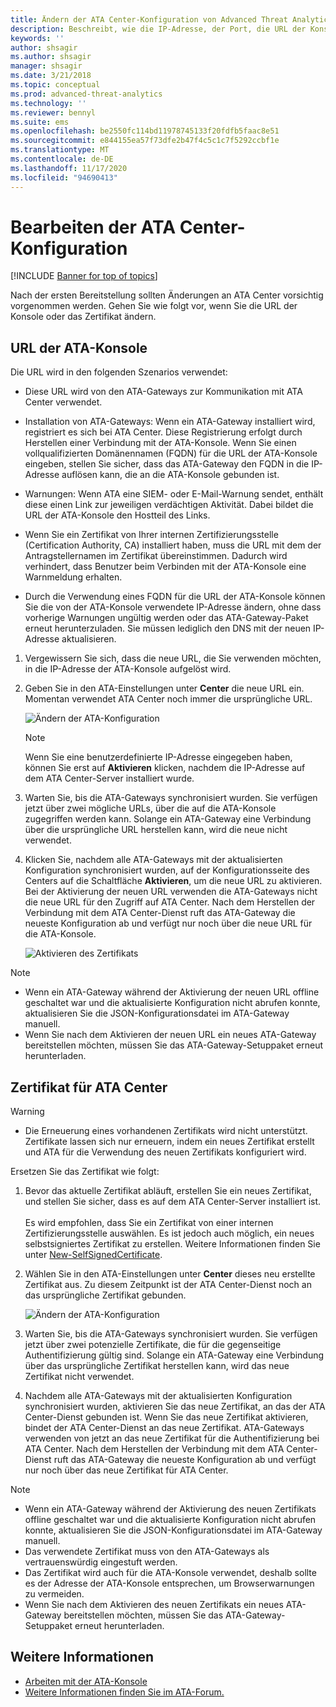 ```yaml
---
title: Ändern der ATA Center-Konfiguration von Advanced Threat Analytics
description: Beschreibt, wie die IP-Adresse, der Port, die URL der Konsole oder das Zertifikat für ATA Center geändert werden.
keywords: ''
author: shsagir
ms.author: shsagir
manager: shsagir
ms.date: 3/21/2018
ms.topic: conceptual
ms.prod: advanced-threat-analytics
ms.technology: ''
ms.reviewer: bennyl
ms.suite: ems
ms.openlocfilehash: be2550fc114bd11978745133f20fdfb5faac8e51
ms.sourcegitcommit: e844155ea57f73dfe2b47f4c5c1c7f5292ccbf1e
ms.translationtype: MT
ms.contentlocale: de-DE
ms.lasthandoff: 11/17/2020
ms.locfileid: "94690413"
---
```

# <a name="modifying-the-ata-center-configuration"></a>Bearbeiten der ATA Center-Konfiguration



[!INCLUDE [Banner for top of topics](includes/banner.md)]

Nach der ersten Bereitstellung sollten Änderungen an ATA Center vorsichtig vorgenommen werden. Gehen Sie wie folgt vor, wenn Sie die URL der Konsole oder das Zertifikat ändern.

## <a name="the-ata-console-url"></a>URL der ATA-Konsole

Die URL wird in den folgenden Szenarios verwendet:

- Diese URL wird von den ATA-Gateways zur Kommunikation mit ATA Center verwendet.

- Installation von ATA-Gateways: Wenn ein ATA-Gateway installiert wird, registriert es sich bei ATA Center. Diese Registrierung erfolgt durch Herstellen einer Verbindung mit der ATA-Konsole. Wenn Sie einen vollqualifizierten Domänennamen (FQDN) für die URL der ATA-Konsole eingeben, stellen Sie sicher, dass das ATA-Gateway den FQDN in die IP-Adresse auflösen kann, die an die ATA-Konsole gebunden ist.

- Warnungen: Wenn ATA eine SIEM- oder E-Mail-Warnung sendet, enthält diese einen Link zur jeweiligen verdächtigen Aktivität. Dabei bildet die URL der ATA-Konsole den Hostteil des Links.

- Wenn Sie ein Zertifikat von Ihrer internen Zertifizierungsstelle (Certification Authority, CA) installiert haben, muss die URL mit dem der Antragstellernamen im Zertifikat übereinstimmen. Dadurch wird verhindert, dass Benutzer beim Verbinden mit der ATA-Konsole eine Warnmeldung erhalten.

- Durch die Verwendung eines FQDN für die URL der ATA-Konsole können Sie die von der ATA-Konsole verwendete IP-Adresse ändern, ohne dass vorherige Warnungen ungültig werden oder das ATA-Gateway-Paket erneut herunterzuladen. Sie müssen lediglich den DNS mit der neuen IP-Adresse aktualisieren.

1. Vergewissern Sie sich, dass die neue URL, die Sie verwenden möchten, in die IP-Adresse der ATA-Konsole aufgelöst wird.

1. Geben Sie in den ATA-Einstellungen unter **Center** die neue URL ein. Momentan verwendet ATA Center noch immer die ursprüngliche URL. 

    ![Ändern der ATA-Konfiguration](media/change-center-config.png)

   > [!NOTE]
   > Wenn Sie eine benutzerdefinierte IP-Adresse eingegeben haben, können Sie erst auf **Aktivieren** klicken, nachdem die IP-Adresse auf dem ATA Center-Server installiert wurde.
    
1. Warten Sie, bis die ATA-Gateways synchronisiert wurden. Sie verfügen jetzt über zwei mögliche URLs, über die auf die ATA-Konsole zugegriffen werden kann. Solange ein ATA-Gateway eine Verbindung über die ursprüngliche URL herstellen kann, wird die neue nicht verwendet.

1. Klicken Sie, nachdem alle ATA-Gateways mit der aktualisierten Konfiguration synchronisiert wurden, auf der Konfigurationsseite des Centers auf die Schaltfläche **Aktivieren**, um die neue URL zu aktivieren. Bei der Aktivierung der neuen URL verwenden die ATA-Gateways nicht die neue URL für den Zugriff auf ATA Center. Nach dem Herstellen der Verbindung mit dem ATA Center-Dienst ruft das ATA-Gateway die neueste Konfiguration ab und verfügt nur noch über die neue URL für die ATA-Konsole. 

    ![Aktivieren des Zertifikats](media/center-activation.png)

> [!NOTE]
> - Wenn ein ATA-Gateway während der Aktivierung der neuen URL offline geschaltet war und die aktualisierte Konfiguration nicht abrufen konnte, aktualisieren Sie die JSON-Konfigurationsdatei im ATA-Gateway manuell.
> - Wenn Sie nach dem Aktivieren der neuen URL ein neues ATA-Gateway bereitstellen möchten, müssen Sie das ATA-Gateway-Setuppaket erneut herunterladen.


## <a name="the-ata-center-certificate"></a>Zertifikat für ATA Center

> [!WARNING]
> - Die Erneuerung eines vorhandenen Zertifikats wird nicht unterstützt. Zertifikate lassen sich nur erneuern, indem ein neues Zertifikat erstellt und ATA für die Verwendung des neuen Zertifikats konfiguriert wird.


Ersetzen Sie das Zertifikat wie folgt:

1. Bevor das aktuelle Zertifikat abläuft, erstellen Sie ein neues Zertifikat, und stellen Sie sicher, dass es auf dem ATA Center-Server installiert ist. <br></br>Es wird empfohlen, dass Sie ein Zertifikat von einer internen Zertifizierungsstelle auswählen. Es ist jedoch auch möglich, ein neues selbstsigniertes Zertifikat zu erstellen. Weitere Informationen finden Sie unter [New-SelfSignedCertificate](/powershell/module/pkiclient/new-selfsignedcertificate?view=win10-ps&preserve-view=true).

1. Wählen Sie in den ATA-Einstellungen unter **Center** dieses neu erstellte Zertifikat aus. Zu diesem Zeitpunkt ist der ATA Center-Dienst noch an das ursprüngliche Zertifikat gebunden. 

    ![Ändern der ATA-Konfiguration](media/change-center-config.png)

1. Warten Sie, bis die ATA-Gateways synchronisiert wurden. Sie verfügen jetzt über zwei potenzielle Zertifikate, die für die gegenseitige Authentifizierung gültig sind. Solange ein ATA-Gateway eine Verbindung über das ursprüngliche Zertifikat herstellen kann, wird das neue Zertifikat nicht verwendet.

1. Nachdem alle ATA-Gateways mit der aktualisierten Konfiguration synchronisiert wurden, aktivieren Sie das neue Zertifikat, an das der ATA Center-Dienst gebunden ist. Wenn Sie das neue Zertifikat aktivieren, bindet der ATA Center-Dienst an das neue Zertifikat. ATA-Gateways verwenden von jetzt an das neue Zertifikat für die Authentifizierung bei ATA Center. Nach dem Herstellen der Verbindung mit dem ATA Center-Dienst ruft das ATA-Gateway die neueste Konfiguration ab und verfügt nur noch über das neue Zertifikat für ATA Center. 

> [!NOTE]
> - Wenn ein ATA-Gateway während der Aktivierung des neuen Zertifikats offline geschaltet war und die aktualisierte Konfiguration nicht abrufen konnte, aktualisieren Sie die JSON-Konfigurationsdatei im ATA-Gateway manuell.
> - Das verwendete Zertifikat muss von den ATA-Gateways als vertrauenswürdig eingestuft werden.
> - Das Zertifikat wird auch für die ATA-Konsole verwendet, deshalb sollte es der Adresse der ATA-Konsole entsprechen, um Browserwarnungen zu vermeiden.
> - Wenn Sie nach dem Aktivieren des neuen Zertifikats ein neues ATA-Gateway bereitstellen möchten, müssen Sie das ATA-Gateway-Setuppaket erneut herunterladen.



 
## <a name="see-also"></a>Weitere Informationen
- [Arbeiten mit der ATA-Konsole](working-with-ata-console.md)
- [Weitere Informationen finden Sie im ATA-Forum.](https://aka.ms/ata-forum)